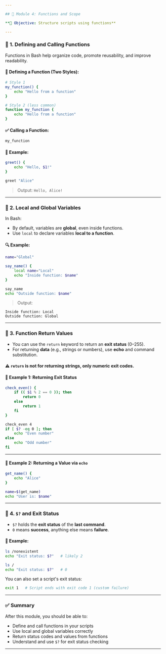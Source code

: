 ```yaml
---

## 📘 Module 4: Functions and Scope

**🎯 Objective: Structure scripts using functions**

---
```


### 🔹 **1. Defining and Calling Functions**

Functions in Bash help organize code, promote reusability, and improve readability.

#### 🔧 Defining a Function (Two Styles):

```bash
# Style 1
my_function() {
    echo "Hello from a function"
}

# Style 2 (less common)
function my_function {
    echo "Hello from a function"
}
```

#### ✅ Calling a Function:

```bash
my_function
```

#### 🧪 Example:

```bash
greet() {
    echo "Hello, $1!"
}

greet "Alice"
```

> Output: `Hello, Alice!`

---

### 🔹 **2. Local and Global Variables**

In Bash:

* By default, variables are **global**, even inside functions.
* Use `local` to declare variables **local to a function**.

#### 🔍 Example:

```bash
name="Global"

say_name() {
    local name="Local"
    echo "Inside function: $name"
}

say_name
echo "Outside function: $name"
```

> Output:

```
Inside function: Local  
Outside function: Global
```

---

### 🔹 **3. Function Return Values**

* You can use the `return` keyword to return an **exit status** (0–255).
* For returning **data** (e.g., strings or numbers), use **echo** and command substitution.

#### ⚠️ `return` is **not** for returning strings, only numeric exit codes.

#### 🔁 Example 1: Returning Exit Status

```bash
check_even() {
    if (( $1 % 2 == 0 )); then
        return 0
    else
        return 1
    fi
}

check_even 4
if [ $? -eq 0 ]; then
    echo "Even number"
else
    echo "Odd number"
fi
```

---

#### 🔁 Example 2: Returning a Value via `echo`

```bash
get_name() {
    echo "Alice"
}

name=$(get_name)
echo "User is: $name"
```

---

### 🔹 **4. `$?` and Exit Status**

* `$?` holds the **exit status** of the **last command**.
* `0` means **success**, anything else means **failure**.

#### 🧪 Example:

```bash
ls /nonexistent
echo "Exit status: $?"   # likely 2

ls /
echo "Exit status: $?"   # 0
```

You can also set a script's exit status:

```bash
exit 1   # Script ends with exit code 1 (custom failure)
```

---

### ✅ Summary

After this module, you should be able to:

* Define and call functions in your scripts
* Use local and global variables correctly
* Return status codes and values from functions
* Understand and use `$?` for exit status checking

---
